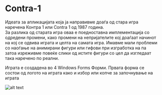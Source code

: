 # Contra-1

Идеата за апликацијата која ја направивме доаѓа од стара игра наречена Контра 1 или Contra 1 од 1987 година.        
За разлика од старата игра оваа е поедноставна имплементација со одредени промени, како промени на 
непријателите кој доаѓаат начинот на кој се одвива играта и целта на самата игра.
Имавме мали проблеми со наоѓање на анимирани фигури или гифови при изгработка на па затоа изреживме повеќе слики од 
истите фигури со цел да изгледаат така наречено по реални.

Играта е создадена во 4 Windows Forms Форми.
Првата форма се состои од логото на играта како и избор или копче за започнување на играта


![alt text](https://github.com/klincarovt/Contra-1/tree/master/Contra1/Pictures/play.png)

